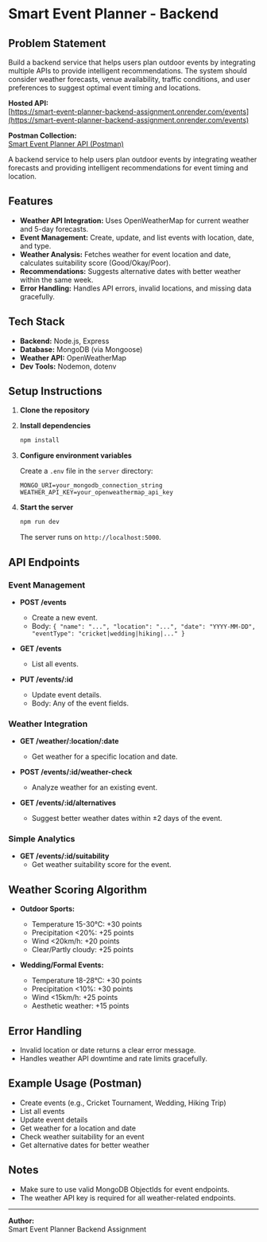 # Smart Event Planner - Backend

## Problem Statement

Build a backend service that helps users plan outdoor events by integrating multiple APIs to provide intelligent recommendations. The system should consider weather forecasts, venue availability, traffic conditions, and user preferences to suggest optimal event timing and locations.

**Hosted API:**  
[https://smart-event-planner-backend-assignment.onrender.com/events](https://smart-event-planner-backend-assignment.onrender.com/events)

**Postman Collection:**  
[Smart Event Planner API (Postman)](https://gist.github.com/MAHESH94944/7f3aba88d816d02269763bc76590f8a8)

A backend service to help users plan outdoor events by integrating weather forecasts and providing intelligent recommendations for event timing and location.

## Features

- **Weather API Integration:** Uses OpenWeatherMap for current weather and 5-day forecasts.
- **Event Management:** Create, update, and list events with location, date, and type.
- **Weather Analysis:** Fetches weather for event location and date, calculates suitability score (Good/Okay/Poor).
- **Recommendations:** Suggests alternative dates with better weather within the same week.
- **Error Handling:** Handles API errors, invalid locations, and missing data gracefully.

## Tech Stack

- **Backend:** Node.js, Express
- **Database:** MongoDB (via Mongoose)
- **Weather API:** OpenWeatherMap
- **Dev Tools:** Nodemon, dotenv

## Setup Instructions

1. **Clone the repository**
2. **Install dependencies**
   ```bash
   npm install
   ```
3. **Configure environment variables**

   Create a `.env` file in the `server` directory:

   ```
   MONGO_URI=your_mongodb_connection_string
   WEATHER_API_KEY=your_openweathermap_api_key
   ```

4. **Start the server**
   ```bash
   npm run dev
   ```
   The server runs on `http://localhost:5000`.

## API Endpoints

### Event Management

- **POST /events**

  - Create a new event.
  - Body: `{ "name": "...", "location": "...", "date": "YYYY-MM-DD", "eventType": "cricket|wedding|hiking|..." }`

- **GET /events**

  - List all events.

- **PUT /events/:id**
  - Update event details.
  - Body: Any of the event fields.

### Weather Integration

- **GET /weather/:location/:date**

  - Get weather for a specific location and date.

- **POST /events/:id/weather-check**

  - Analyze weather for an existing event.

- **GET /events/:id/alternatives**
  - Suggest better weather dates within ±2 days of the event.

### Simple Analytics

- **GET /events/:id/suitability**
  - Get weather suitability score for the event.

## Weather Scoring Algorithm

- **Outdoor Sports:**

  - Temperature 15-30°C: +30 points
  - Precipitation <20%: +25 points
  - Wind <20km/h: +20 points
  - Clear/Partly cloudy: +25 points

- **Wedding/Formal Events:**
  - Temperature 18-28°C: +30 points
  - Precipitation <10%: +30 points
  - Wind <15km/h: +25 points
  - Aesthetic weather: +15 points

## Error Handling

- Invalid location or date returns a clear error message.
- Handles weather API downtime and rate limits gracefully.

## Example Usage (Postman)

- Create events (e.g., Cricket Tournament, Wedding, Hiking Trip)
- List all events
- Update event details
- Get weather for a location and date
- Check weather suitability for an event
- Get alternative dates for better weather

## Notes

- Make sure to use valid MongoDB ObjectIds for event endpoints.
- The weather API key is required for all weather-related endpoints.

---

**Author:**  
Smart Event Planner Backend Assignment
